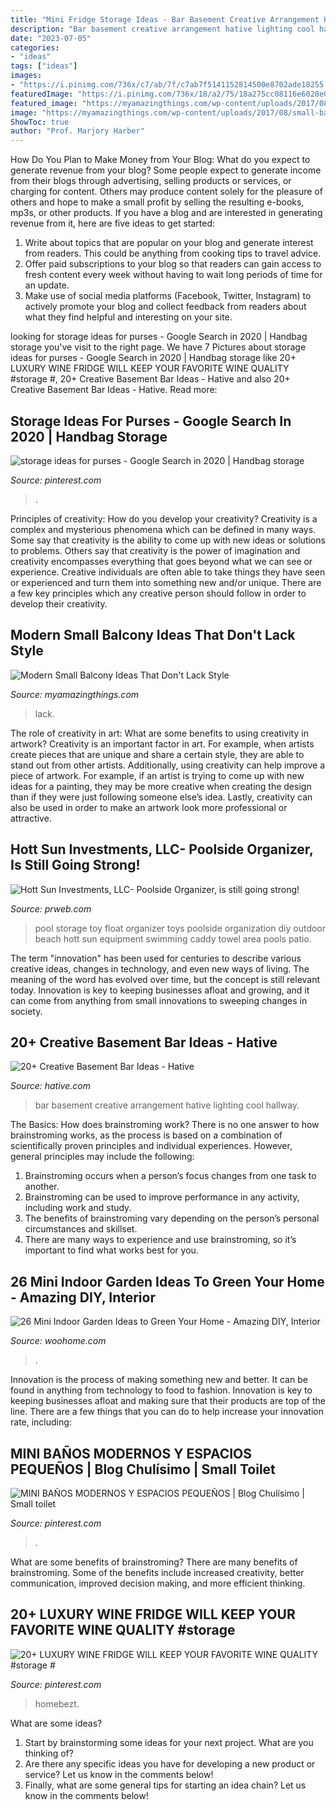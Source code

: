```yaml
---
title: "Mini Fridge Storage Ideas - Bar Basement Creative Arrangement Hative Lighting Cool Hallway"
description: "Bar basement creative arrangement hative lighting cool hallway"
date: "2023-07-05"
categories:
- "ideas"
tags: ["ideas"]
images:
- "https://i.pinimg.com/736x/c7/ab/7f/c7ab7f5141152814500e8702ade18255.jpg"
featuredImage: "https://i.pinimg.com/736x/18/a2/75/18a275cc08116e6028e0de691a2e10fa.jpg"
featured_image: "https://myamazingthings.com/wp-content/uploads/2017/08/small-balcony-2.jpg"
image: "https://myamazingthings.com/wp-content/uploads/2017/08/small-balcony-2.jpg"
ShowToc: true
author: "Prof. Marjory Harber"
---
```



How Do You Plan to Make Money from Your Blog: What do you expect to generate revenue from your blog?
Some people expect to generate income from their blogs through advertising, selling products or services, or charging for content. Others may produce content solely for the pleasure of others and hope to make a small profit by selling the resulting e-books, mp3s, or other products. If you have a blog and are interested in generating revenue from it, here are five ideas to get started: 
1. Write about topics that are popular on your blog and generate interest from readers. This could be anything from cooking tips to travel advice.
2. Offer paid subscriptions to your blog so that readers can gain access to fresh content every week without having to wait long periods of time for an update.
3. Make use of social media platforms (Facebook, Twitter, Instagram) to actively promote your blog and collect feedback from readers about what they find helpful and interesting on your site.

	

		
looking for storage ideas for purses - Google Search in 2020 | Handbag storage you've visit to the right page. We have 7 Pictures about storage ideas for purses - Google Search in 2020 | Handbag storage like 20+ LUXURY WINE FRIDGE WILL KEEP YOUR FAVORITE WINE QUALITY #storage #, 20+ Creative Basement Bar Ideas - Hative and also 20+ Creative Basement Bar Ideas - Hative. Read more:
		
    
## Storage Ideas For Purses - Google Search In 2020 | Handbag Storage

<img loading=lazy src="https://i.pinimg.com/736x/18/a2/75/18a275cc08116e6028e0de691a2e10fa.jpg" onerror="this.onerror=null;this.src='https://tse4.mm.bing.net/th?id=OIP.Mbww0MEpTtPW-MzZ-vydzgHaLH&amp;pid=15.1';" alt="storage ideas for purses - Google Search in 2020 | Handbag storage">

_Source: pinterest.com_

>. 

	

Principles of creativity: How do you develop your creativity?
Creativity is a complex and mysterious phenomena which can be defined in many ways. Some say that creativity is the ability to come up with new ideas or solutions to problems. Others say that creativity is the power of imagination and creativity encompasses everything that goes beyond what we can see or experience. Creative individuals are often able to take things they have seen or experienced and turn them into something new and/or unique. There are a few key principles which any creative person should follow in order to develop their creativity.

    
## Modern Small Balcony Ideas That Don&#039;t Lack Style

<img loading=lazy src="https://myamazingthings.com/wp-content/uploads/2017/08/small-balcony-2.jpg" onerror="this.onerror=null;this.src='https://tse2.mm.bing.net/th?id=OIP.m18U_HCJWLeYLVrWaXUJmgHaIu&amp;pid=15.1';" alt="Modern Small Balcony Ideas That Don&#039;t Lack Style">

_Source: myamazingthings.com_

>lack. 

	

The role of creativity in art: What are some benefits to using creativity in artwork?
Creativity is an important factor in art. For example, when artists create pieces that are unique and share a certain style, they are able to stand out from other artists. Additionally, using creativity can help improve a piece of artwork. For example, if an artist is trying to come up with new ideas for a painting, they may be more creative when creating the design than if they were just following someone else’s idea. Lastly, creativity can also be used in order to make an artwork look more professional or attractive.

    
## Hott Sun Investments, LLC- Poolside Organizer, Is Still Going Strong!

<img loading=lazy src="http://ww1.prweb.com/prfiles/2008/06/27/244222/PictureusedforAdvertising.jpg" onerror="this.onerror=null;this.src='https://tse2.mm.bing.net/th?id=OIP.FWjNu18InxHD7cv9k2eQzgHaKn&amp;pid=15.1';" alt="Hott Sun Investments, LLC- Poolside Organizer, is still going strong!">

_Source: prweb.com_

>pool storage toy float organizer toys poolside organization diy outdoor beach hott sun equipment swimming caddy towel area pools patio. 

	

The term "innovation" has been used for centuries to describe various creative ideas, changes in technology, and even new ways of living. The meaning of the word has evolved over time, but the concept is still relevant today. Innovation is key to keeping businesses afloat and growing, and it can come from anything from small innovations to sweeping changes in society.

    
## 20+ Creative Basement Bar Ideas - Hative

<img loading=lazy src="http://hative.com/wp-content/uploads/2014/05/basement-bar-ideas/13-wall-arrangement.jpg" onerror="this.onerror=null;this.src='https://tse4.mm.bing.net/th?id=OIP.cFNCNa6iVc-TO7xSlDm1QQHaJ3&amp;pid=15.1';" alt="20+ Creative Basement Bar Ideas - Hative">

_Source: hative.com_

>bar basement creative arrangement hative lighting cool hallway. 

	

The Basics: How does brainstroming work?
There is no one answer to how brainstroming works, as the process is based on a combination of scientifically proven principles and individual experiences. However, general principles may include the following:
1. Brainstroming occurs when a person’s focus changes from one task to another.
2. Brainstroming can be used to improve performance in any activity, including work and study.
3. The benefits of brainstroming vary depending on the person’s personal circumstances and skillset.
4. There are many ways to experience and use brainstroming, so it’s important to find what works best for you.

    
## 26 Mini Indoor Garden Ideas To Green Your Home - Amazing DIY, Interior

<img loading=lazy src="https://www.woohome.com/wp-content/uploads/2014/03/Mini-Indoor-Gardening-21.jpg" onerror="this.onerror=null;this.src='https://tse2.mm.bing.net/th?id=OIP.gwKVINAr_yO03llLRq-CdwHaLZ&amp;pid=15.1';" alt="26 Mini Indoor Garden Ideas to Green Your Home - Amazing DIY, Interior">

_Source: woohome.com_

>. 

	

Innovation is the process of making something new and better. It can be found in anything from technology to food to fashion. Innovation is key to keeping businesses afloat and making sure that their products are top of the line. There are a few things that you can do to help increase your innovation rate, including:

    
## MINI BAÑOS MODERNOS Y ESPACIOS PEQUEÑOS | Blog Chulísimo | Small Toilet

<img loading=lazy src="https://i.pinimg.com/736x/86/cf/0e/86cf0ef2d8c24ea6d0dd739e5c5f017e.jpg" onerror="this.onerror=null;this.src='https://tse4.mm.bing.net/th?id=OIP.Z6uFB1c2EIzEFqjoB72p9AHaNK&amp;pid=15.1';" alt="MINI BAÑOS MODERNOS Y ESPACIOS PEQUEÑOS | Blog Chulísimo | Small toilet">

_Source: pinterest.com_

>. 

	

What are some benefits of brainstroming?
There are many benefits of brainstroming. Some of the benefits include increased creativity, better communication, improved decision making, and more efficient thinking.

    
## 20+ LUXURY WINE FRIDGE WILL KEEP YOUR FAVORITE WINE QUALITY #storage #

<img loading=lazy src="https://i.pinimg.com/736x/c7/ab/7f/c7ab7f5141152814500e8702ade18255.jpg" onerror="this.onerror=null;this.src='https://tse1.mm.bing.net/th?id=OIP.zv5bwhWljJKzbCyvrTfmugHaLH&amp;pid=15.1';" alt="20+ LUXURY WINE FRIDGE WILL KEEP YOUR FAVORITE WINE QUALITY #storage #">

_Source: pinterest.com_

>homebezt. 

	

What are some ideas?
1. Start by brainstorming some ideas for your next project. What are you thinking of?
2. Are there any specific ideas you have for developing a new product or service? Let us know in the comments below!
3. Finally, what are some general tips for starting an idea chain? Let us know in the comments below!


